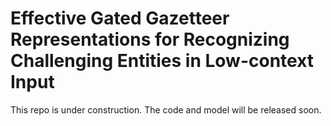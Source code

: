 # Effective Gated Gazetteer Representations for Recognizing Challenging Entities in Low-context Input
This repo is under construction. The code and model will be released soon.
